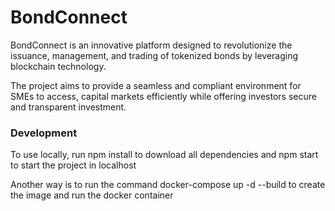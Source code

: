 # BondConnect

BondConnect is an innovative platform designed to revolutionize the issuance, management, and trading of tokenized bonds by leveraging blockchain technology.

The project aims to provide a seamless and compliant environment for SMEs to access, capital markets efficiently while offering investors secure and transparent investment.


### Development
To use locally, run npm install to download all dependencies and npm start to start the project in localhost

Another way is to run the command docker-compose up -d --build to create the image and run the docker container
